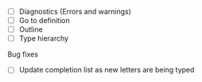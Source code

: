 - [ ] Diagnostics (Errors and warnings)
- [ ] Go to definition
- [ ] Outline
- [ ] Type hierarchy

Bug fixes
- [ ] Update completion list as new letters are being typed

